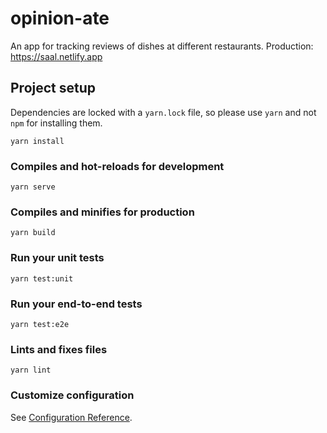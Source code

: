 # opinion-ate

An app for tracking reviews of dishes at different restaurants.
Production: <https://saal.netlify.app>

## Project setup
Dependencies are locked with a `yarn.lock` file, so please use `yarn` and not
`npm` for installing them.
```
yarn install
```

### Compiles and hot-reloads for development
```
yarn serve
```

### Compiles and minifies for production
```
yarn build
```

### Run your unit tests
```
yarn test:unit
```

### Run your end-to-end tests
```
yarn test:e2e
```

### Lints and fixes files
```
yarn lint
```

### Customize configuration
See [Configuration Reference](https://cli.vuejs.org/config/).
